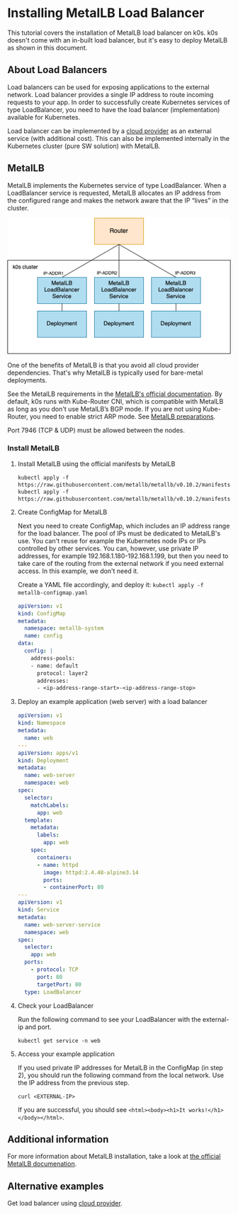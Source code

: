 # Installing MetalLB Load Balancer

This tutorial covers the installation of MetalLB load balancer on k0s. k0s doesn't come with an in-built load balancer, but it's easy to deploy MetalLB as shown in this document.

## About Load Balancers

Load balancers can be used for exposing applications to the external network. Load balancer provides a single IP address to route incoming requests to your app. In order to successfully create Kubernetes services of type LoadBalancer, you need to have the load balancer (implementation) available for Kubernetes.

Load balancer can be implemented by a [cloud provider](../cloud-providers.md) as an external service (with additional cost). This can also be implemented internally in the Kubernetes cluster (pure SW solution) with MetalLB.

## MetalLB

MetalLB implements the Kubernetes service of type LoadBalancer. When a LoadBalancer service is requested, MetalLB allocates an IP address from the configured range and makes the network aware that the IP “lives” in the cluster.

![k0s_metallb_loadbalancer](../img/k0s_metallb_loadbalancer.png)

One of the benefits of MetalLB is that you avoid all cloud provider dependencies. That's why MetalLB is typically used for bare-metal deployments.

See the MetalLB requirements in the [MetalLB's official documentation](https://metallb.universe.tf/#requirements). By default, k0s runs with Kube-Router CNI, which is compatible with MetalLB as long as you don't use MetalLB’s BGP mode. If you are not using Kube-Router, you need to enable strict ARP mode. See [MetalLB preparations](https://metallb.universe.tf/installation/#preparation).

Port 7946 (TCP & UDP) must be allowed between the nodes.

### Install MetalLB

1. Install MetalLB using the official manifests by MetalLB

    ```shell
    kubectl apply -f https://raw.githubusercontent.com/metallb/metallb/v0.10.2/manifests/namespace.yaml
    kubectl apply -f https://raw.githubusercontent.com/metallb/metallb/v0.10.2/manifests/metallb.yaml
    ```

2. Create ConfigMap for MetalLB

    Next you need to create ConfigMap, which includes an IP address range for the load balancer. The pool of IPs must be dedicated to MetalLB's use. You can't reuse for example the Kubernetes node IPs or IPs controlled by other services. You can, however, use private IP addresses, for example 192.168.1.180-192.168.1.199, but then you need to take care of the routing from the external network if you need external access. In this example, we don't need it.

    Create a YAML file accordingly, and deploy it: ```kubectl apply -f metallb-configmap.yaml```

    ```YAML
    apiVersion: v1
    kind: ConfigMap
    metadata:
      namespace: metallb-system
      name: config
    data:
      config: |
        address-pools:
        - name: default
          protocol: layer2
          addresses:
          - <ip-address-range-start>-<ip-address-range-stop>
    ```

3. Deploy an example application (web server) with a load balancer

    ```YAML
    apiVersion: v1
    kind: Namespace
    metadata:
      name: web
    ---
    apiVersion: apps/v1
    kind: Deployment
    metadata:
      name: web-server
      namespace: web
    spec:
      selector:
        matchLabels:
          app: web
      template:
        metadata:
          labels:
            app: web
        spec:
          containers:
          - name: httpd
            image: httpd:2.4.48-alpine3.14
            ports:
            - containerPort: 80
    ---
    apiVersion: v1
    kind: Service
    metadata:
      name: web-server-service
      namespace: web
    spec:
      selector:
        app: web
      ports:
        - protocol: TCP
          port: 80
          targetPort: 80
      type: LoadBalancer
    ```

4. Check your LoadBalancer

    Run the following command to see your LoadBalancer with the external-ip and port.

    ```shell
    kubectl get service -n web
    ```

5. Access your example application

    If you used private IP addresses for MetalLB in the ConfigMap (in step 2), you should run the following command from the local network. Use the IP address from the previous step.

    ```shell
    curl <EXTERNAL-IP>
    ```

    If you are successful, you should see ```<html><body><h1>It works!</h1></body></html>```.

## Additional information

For more information about MetalLB installation, take a look at [the official MetalLB documenation](https://metallb.universe.tf/installation/).

## Alternative examples

Get load balancer using [cloud provider](../cloud-providers.md).